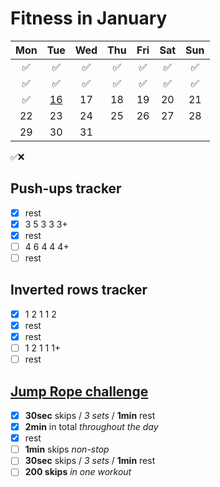 # Fitness in January

|	Mon	|	Tue	|	Wed	|	Thu	|	Fri	|	Sat	|	Sun	|
| :---: | :---: | :---: | :---: | :---: | :---: | :---: |
|	✅	|	✅	|	✅	|	✅	|	✅	|	✅	|	✅	|
|	✅	|	✅	|	✅	|	✅	|	✅	|	✅	|	✅	|
|	✅	|	[16](https://darebee.com/programs/foundation-program.html?showall=&start=15)	|	17	|	18	|	19	|	20	|	21	|
|	22	|	23	|	24	|	25	|	26	|	27	|	28	|
|	29	|	30	|	31	|		|		|		|		|

✅❌

## Push-ups tracker

- [x] rest
- [x] 3 5 3 3 3+
- [x] rest
- [ ] 4 6 4 4 4+
- [ ] rest

## Inverted rows tracker

- [x] 1 2 1 1 2
- [x] rest
- [x] rest
- [ ] 1 2 1 1 1+
- [ ] rest

## [Jump Rope challenge](https://darebee.com/challenges/jump-rope-challenge.html)

- [x] **30sec** skips / *3 sets* / **1min** rest
- [x] **2min** in total *throughout the day*
- [x] rest
- [ ] **1min** skips *non-stop*
- [ ] **30sec** skips / *3 sets* / **1min** rest
- [ ] **200 skips** *in one workout*
